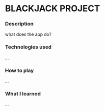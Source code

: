 # BLACKJACK PROJECT

### Description
what does the app do?

### Technologies used
...

### How to play
...

### What I learned
...
